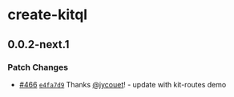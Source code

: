 # create-kitql

## 0.0.2-next.1

### Patch Changes

- [#466](https://github.com/jycouet/kitql/pull/466)
  [`e4fa7d9`](https://github.com/jycouet/kitql/commit/e4fa7d96116437f76134cac476ff65f016fe9ed0)
  Thanks [@jycouet](https://github.com/jycouet)! - update with kit-routes demo
